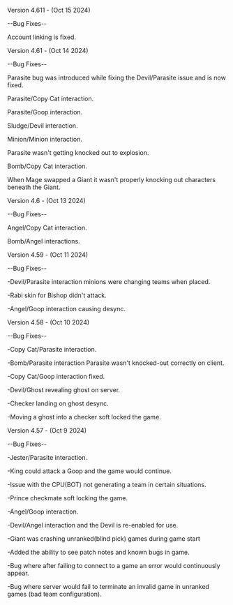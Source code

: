 Version 4.611 - (Oct 15 2024)

--Bug Fixes--

Account linking is fixed.

Version 4.61 - (Oct 14 2024)

--Bug Fixes--

Parasite bug was introduced while fixing the Devil/Parasite issue and is now fixed.

Parasite/Copy Cat interaction.

Parasite/Goop interaction.

Sludge/Devil interaction.

Minion/Minion interaction.

Parasite wasn't getting knocked out to explosion.

Bomb/Copy Cat interaction.

When Mage swapped a Giant it wasn't properly knocking out characters beneath the Giant.

Version 4.6 - (Oct 13 2024)

--Bug Fixes--

Angel/Copy Cat interaction.

Bomb/Angel interactions.

Version 4.59 - (Oct 11 2024)

--Bug Fixes--

-Devil/Parasite interaction minions were changing teams when placed.

-Rabi skin for Bishop didn't attack.

-Angel/Goop interaction causing desync.

Version 4.58 - (Oct 10 2024)

--Bug Fixes--

-Copy Cat/Parasite interaction.

-Bomb/Parasite interaction Parasite wasn't knocked-out correctly on client.

-Copy Cat/Goop interaction fixed.

-Devil/Ghost revealing ghost on server.

-Checker landing on ghost desync.

-Moving a ghost into a checker soft locked the game.

Version 4.57 - (Oct 9 2024)

--Bug Fixes--

-Jester/Parasite interaction.

-King could attack a Goop and the game would continue.

-Issue with the CPU(BOT) not generating a team in certain situations.

-Prince checkmate soft locking the game.

-Angel/Goop interaction.

-Devil/Angel interaction and the Devil is re-enabled for use.

-Giant was crashing unranked(blind pick) games during game start

-Added the ability to see patch notes and known bugs in game.

-Bug where after failing to connect to a game an error would continuously appear.

-Bug where server would fail to terminate an invalid game in unranked games (bad team configuration).
